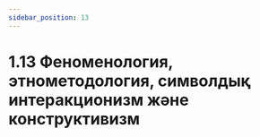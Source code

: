 ```yaml
---
sidebar_position: 13
---
```


# 1.13 Феноменология, этнометодология, символдық интеракционизм және конструктивизм